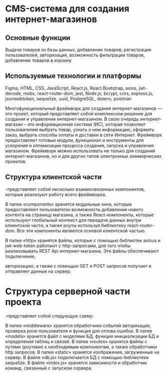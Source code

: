 # CMS-система для создания интернет-магазинов
## Основные функции
Выдача товаров из базы данных, 
добавление товаров, регистрация
пользователей, авторизация, возможность 
фильтрации товаров, добавление товаров 
в корзину

## Используемые технологии и платформы

Figma, HTML, CSS, JavaScript, React.js, 
React.Bootstrap, axios, jwt-decode, mobx, 
react-router-dom, jest, Node.js, bcrypt, cors, 
express.js, jsonwebtoken, sequelize, uuid, 
PostgreSQL, dotenv, postman


Многофункциональный фреймворк для создания интернет-магазинов 
— это проект, который представляет собой комплексное решение для 
создания и управления интернет-магазином.
В свою очередь интернет-магазин – это информационная система (ИС), 
которая позволяет пользователям выбрать товар, узнать о нем информацию, 
оформить заказ, выбрать способы оплаты и доставки в сети Интернет. 
Фреймворк предоставляет готовые модули, функционал и 
инструменты для ускорения и оптимизации процесса создания, запуска и 
управления магазином. Фреймворк можно использовать не только для 
создания интернет-магазинов, но и для других типов электронных 
коммерческих проектов.

## Структура клиентской части
-представляет собой несколько 
взаимосвязанных компонентов, которые реализуют работу всего фреймворка.

В папке «components» хранятся модальные окна, которые 
предоставляют пользователю возможность добавления нового контента на 
страницу магазина, а также React-компоненты, которые используют 
глобальный контекст для передачи данных внутри клиентской части, а также 
роуты используя библиотеку react-router-dom. Все эти компоненты являются 
основой клиентской частью.

В папке «http» хранятся файлы, которые с помощью библиотек axious
и jwt-web-token работают с http-запросами, для того чтобы реализовывать 
REST Api интернет-магазина. Эти файлы обеспечивают подключение, 

авторизацию, а также с помощью GET и POST запросов получает и отправляет 
данные на сервер. 

# Структура серверной части проекта 
-представляет собой следующую схему:

В папке «middleware» хранятся обработчики событий авторизации, 
проверка роли пользователя и функция для отлова ошибок.
В папке «models» хранится файл с моделями БД, функция 
инициализации БД и определения таблиц и связей.
В папке «routes» хранятся файлы с путями (роутами) к необходимым 
компонентам, а также обработчики http запросов.
В папке «static» хранятся изображения, загруженные на сервер.
В файле «db.js» подключается БД с помощью библиотеки sequelize.
В файле «index.js» хранятся зависимости и обработчик команд, 
связанный с запуском сервера.
